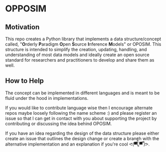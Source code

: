 # OPPOSIM
## Motivation

This repo creates a Python library that implements a data structure/concept called, "**O**rderly **P**aradigm **O**pen **S**ource **I**nference **M**odels" or OPOSIM. This structure is intended to simplify the creation, updating, handling, and understanding of most data models and ideally create an open source standard for researchers and practitioners to develop and share them as well.

## How to Help
The concept can be implemented in different languages and is meant to be fluid under the hood in implementations. 

If you would like to contribute language wise then I encourage alternate repos maybe loosely following the name scheme :) and please register an issue so that I can get in contact with you about supporting the project by contributing or discussing the idea behind OPOSIM.

If you have an idea regarding the design of the data structure please either create an issue that outlines the design change or create a branch with the alternative implementation and an explanation if you're cool ᕙ(▀̿̿Ĺ̯̿̿▀̿ ̿)ᕗ.

